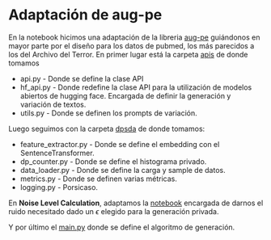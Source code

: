 # Adaptación de aug-pe
En la notebook hicimos una adaptación de la libreria [aug-pe](https://github.com/AI-secure/aug-pe) guiándonos en mayor parte por el diseño para los datos de pubmed, los más parecidos a los del Archivo del Terror.
En primer lugar está la carpeta [apis](https://github.com/AI-secure/aug-pe/tree/main/apis) de donde tomamos 
- api.py - Donde se define la clase API
- hf_api.py - Donde redefine la clase API para la utilización de modelos abiertos de hugging face. Encargada de definir la generación y variación de textos.
- utils.py - Donde se definen los prompts de variación.

Luego seguimos con la carpeta  [dpsda](https://github.com/AI-secure/aug-pe/tree/main/dpsda) de donde tomamos:
- feature_extractor.py - Donde se define el embedding con el SentenceTransformer.
- dp_counter.py - Donde se define el histograma privado.
- data_loader.py - Donde se define la carga y sample de datos.
- metrics.py - Donde se definen varias métricas. 
- logging.py - Porsicaso.

En **Noise Level Calculation**, adaptamos la [notebook](https://github.com/AI-secure/aug-pe/blob/main/notebook/dp_budget.ipynb?short_path=ab58a17) encargada de darnos el ruido necesitado dado un $\epsilon$ elegido para la generación privada. 

Y por último el [main.py](https://github.com/AI-secure/aug-pe/blob/main/main.py) donde se define el algoritmo de generación.
